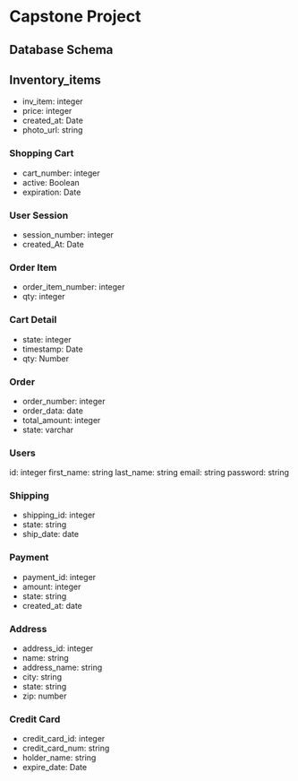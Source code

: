 # Capstone Project

## Database Schema

## Inventory_items
* inv_item: integer
* price: integer
* created_at: Date
* photo_url: string

### Shopping Cart
* cart_number: integer
* active: Boolean
* expiration: Date

### User Session
* session_number: integer
* created_At: Date

### Order Item
* order_item_number: integer
* qty: integer

### Cart Detail
* state: integer
* timestamp: Date
* qty: Number 

### Order
* order_number: integer
* order_data: date
* total_amount: integer
* state: varchar

### Users
id: integer
first_name: string
last_name: string
email: string
password: string

### Shipping
* shipping_id: integer
* state: string
* ship_date: date

### Payment
* payment_id: integer
* amount: integer
* state: string
* created_at: date

### Address
* address_id: integer
* name: string
* address_name: string
* city: string
* state: string
* zip: number

### Credit Card
* credit_card_id: integer
* credit_card_num: string
* holder_name: string
* expire_date: Date



